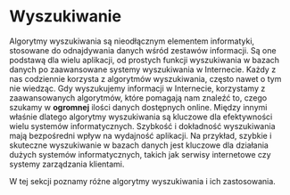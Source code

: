 # Wyszukiwanie

Algorytmy wyszukiwania są nieodłącznym elementem informatyki, stosowane do odnajdywania danych wśród zestawów informacji. Są one podstawą dla wielu aplikacji, od prostych funkcji wyszukiwania w bazach danych po zaawansowane systemy wyszukiwania w Internecie. Każdy z nas codziennie korzysta z algorytmów wyszukiwania, często nawet o tym nie wiedząc. Gdy wyszukujemy informacji w Internecie, korzystamy z zaawansowanych algorytmów, które pomagają nam znaleźć to, czego szukamy w **ogromnej** ilości danych dostępnych online. Między innymi właśnie dlatego algorytmy wyszukiwania są kluczowe dla efektywności wielu systemów informatycznych. Szybkość i dokładność wyszukiwania mają bezpośredni wpływ na wydajność aplikacji. Na przykład, szybkie i skuteczne wyszukiwanie w bazach danych jest kluczowe dla działania dużych systemów informatycznych, takich jak serwisy internetowe czy systemy zarządzania klientami.

W tej sekcji poznamy różne algorytmy wyszukiwania i ich zastosowania.
